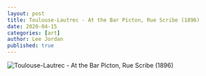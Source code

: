 ```yaml
---
layout: post
title: Toulouse-Lautrec - At the Bar Picton, Rue Scribe (1896)
date: 2020-04-15
categories: [art]
author: Lee Jordan
published: true
---
```


<img class="img-border" src="https://aroha.dev/public/assets/images/toulouse-lautrec-at-the-bar-picton-rue-scribe-1896.jpg" alt="Toulouse-Lautrec - At the Bar Picton, Rue Scribe (1896)">
